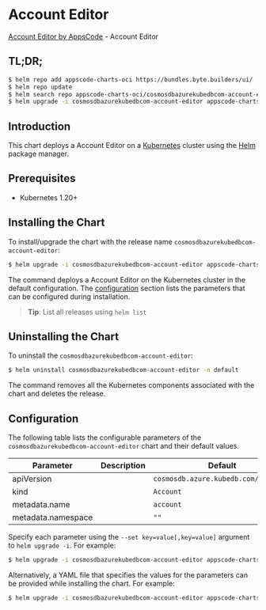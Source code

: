 # Account Editor

[Account Editor by AppsCode](https://appscode.com) - Account Editor

## TL;DR;

```bash
$ helm repo add appscode-charts-oci https://bundles.byte.builders/ui/
$ helm repo update
$ helm search repo appscode-charts-oci/cosmosdbazurekubedbcom-account-editor --version=v0.13.0
$ helm upgrade -i cosmosdbazurekubedbcom-account-editor appscode-charts-oci/cosmosdbazurekubedbcom-account-editor -n default --create-namespace --version=v0.13.0
```

## Introduction

This chart deploys a Account Editor on a [Kubernetes](http://kubernetes.io) cluster using the [Helm](https://helm.sh) package manager.

## Prerequisites

- Kubernetes 1.20+

## Installing the Chart

To install/upgrade the chart with the release name `cosmosdbazurekubedbcom-account-editor`:

```bash
$ helm upgrade -i cosmosdbazurekubedbcom-account-editor appscode-charts-oci/cosmosdbazurekubedbcom-account-editor -n default --create-namespace --version=v0.13.0
```

The command deploys a Account Editor on the Kubernetes cluster in the default configuration. The [configuration](#configuration) section lists the parameters that can be configured during installation.

> **Tip**: List all releases using `helm list`

## Uninstalling the Chart

To uninstall the `cosmosdbazurekubedbcom-account-editor`:

```bash
$ helm uninstall cosmosdbazurekubedbcom-account-editor -n default
```

The command removes all the Kubernetes components associated with the chart and deletes the release.

## Configuration

The following table lists the configurable parameters of the `cosmosdbazurekubedbcom-account-editor` chart and their default values.

|     Parameter      | Description |                     Default                     |
|--------------------|-------------|-------------------------------------------------|
| apiVersion         |             | <code>cosmosdb.azure.kubedb.com/v1alpha1</code> |
| kind               |             | <code>Account</code>                            |
| metadata.name      |             | <code>account</code>                            |
| metadata.namespace |             | <code>""</code>                                 |


Specify each parameter using the `--set key=value[,key=value]` argument to `helm upgrade -i`. For example:

```bash
$ helm upgrade -i cosmosdbazurekubedbcom-account-editor appscode-charts-oci/cosmosdbazurekubedbcom-account-editor -n default --create-namespace --version=v0.13.0 --set apiVersion=cosmosdb.azure.kubedb.com/v1alpha1
```

Alternatively, a YAML file that specifies the values for the parameters can be provided while
installing the chart. For example:

```bash
$ helm upgrade -i cosmosdbazurekubedbcom-account-editor appscode-charts-oci/cosmosdbazurekubedbcom-account-editor -n default --create-namespace --version=v0.13.0 --values values.yaml
```
